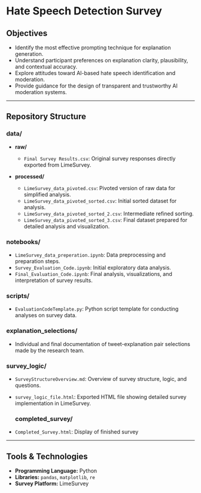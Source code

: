 # Hate Speech Detection Survey

## Objectives
- Identify the most effective prompting technique for explanation generation.
- Understand participant preferences on explanation clarity, plausibility, and contextual accuracy.
- Explore attitudes toward AI-based hate speech identification and moderation.
- Provide guidance for the design of transparent and trustworthy AI moderation systems.

---

## Repository Structure

### data/
- **raw/**
  - `Final Survey Results.csv`: Original survey responses directly exported from LimeSurvey.

- **processed/**
  - `LimeSurvey_data_pivoted.csv`: Pivoted version of raw data for simplified analysis.
  - `LimeSurvey_data_pivoted_sorted.csv`: Initial sorted dataset for analysis.
  - `LimeSurvey_data_pivoted_sorted_2.csv`: Intermediate refined sorting.
  - `LimeSurvey_data_pivoted_sorted_3.csv`: Final dataset prepared for detailed analysis and visualization.

### notebooks/
- `LimeSurvey_data_preperation.ipynb`: Data preprocessing and preparation steps.
- `Survey_Evaluation_Code.ipynb`: Initial exploratory data analysis.
- `Final_Evaluation_Code.ipynb`: Final analysis, visualizations, and interpretation of survey results.

### scripts/
- `EvaluationCodeTemplate.py`: Python script template for conducting analyses on survey data.

### explanation_selections/
- Individual and final documentation of tweet-explanation pair selections made by the research team.

### survey_logic/
- `SurveyStructureOverview.md`: Overview of survey structure, logic, and questions.
- `survey_logic_file.html`: Exported HTML file showing detailed survey implementation in LimeSurvey.

  ### completed_survey/
- `Completed_Survey.html`: Display of finished survey

---

## Tools & Technologies
- **Programming Language:** Python
- **Libraries:** `pandas`, `matplotlib`, `re`
- **Survey Platform:** LimeSurvey 

